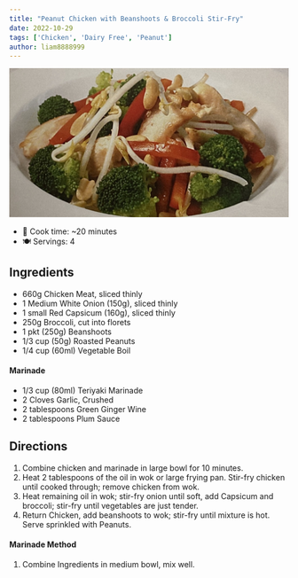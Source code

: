 ```yaml
---
title: "Peanut Chicken with Beanshoots & Broccoli Stir-Fry"
date: 2022-10-29
tags: ['Chicken', 'Dairy Free', 'Peanut']
author: liam8888999
---
```


![peanut-chicken-with-beanshoots-and-broccoli-stir-fry](/recipes/pix/peanut-chicken-with-beanshoots-and-broccoli-stir-fry.jpeg)

- 🍳 Cook time: ~20 minutes
- 🍽️  Servings: 4

## Ingredients

- 660g Chicken Meat, sliced thinly
- 1 Medium White Onion (150g), sliced thinly
- 1 small Red Capsicum (160g), sliced thinly
- 250g Broccoli, cut into florets
- 1 pkt (250g) Beanshoots
- 1/3 cup (50g) Roasted Peanuts
- 1/4 cup (60ml) Vegetable Boil

#### Marinade

- 1/3 cup (80ml) Teriyaki Marinade
- 2 Cloves Garlic, Crushed
- 2 tablespoons Green Ginger Wine
- 2 tablespoons Plum Sauce

## Directions

1. Combine chicken and marinade in large bowl for 10 minutes.
2. Heat 2 tablespoons of the oil in wok or large frying pan. Stir-fry chicken until cooked through; remove chicken from wok.
3. Heat remaining oil in wok; stir-fry onion until soft, add Capsicum and broccoli; stir-fry until vegetables are just tender.
4. Return Chicken, add beanshoots to wok; stir-fry until mixture is hot. Serve sprinkled with Peanuts.

#### Marinade Method

1. Combine Ingredients in medium bowl, mix well.
